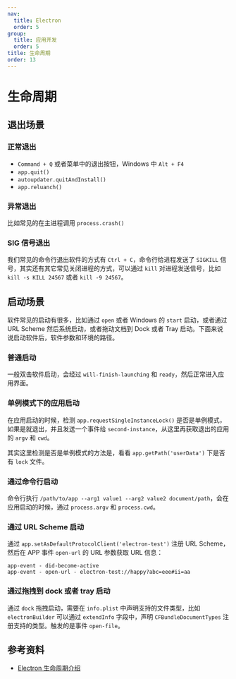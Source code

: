 ```yaml
---
nav:
  title: Electron
  order: 5
group:
  title: 应用开发
  order: 5
title: 生命周期
order: 13
---
```


# 生命周期

## 退出场景

### 正常退出

- `Command + Q` 或者菜单中的退出按钮，Windows 中 `Alt + F4`
- `app.quit()`
- `autoupdater.quitAndInstall()`
- `app.reluanch()`

### 异常退出

比如常见的在主进程调用 `process.crash()`

### SIG 信号退出

我们常见的命令行退出软件的方式有 `Ctrl + C`，命令行给进程发送了 `SIGKILL` 信号，其实还有其它常见关闭进程的方式，可以通过 `kill` 对进程发送信号，比如 `kill -s KILL 24567` 或者 `kill -9 24567`。

## 启动场景

软件常见的启动有很多，比如通过 `open` 或者 Windows 的 `start` 启动，或者通过 URL Scheme 然后系统启动，或者拖动文档到 Dock 或者 Tray 启动。下面来说说启动软件后，软件参数和环境的路径。

### 普通启动

一般双击软件启动，会经过 `will-finish-launching` 和 `ready`，然后正常进入应用界面。

### 单例模式下的应用启动

在应用启动的时候，检测 `app.requestSingleInstanceLock()` 是否是单例模式，如果是就退出，并且发送一个事件给 `second-instance`，从这里再获取退出的应用的 `argv` 和 `cwd`。

其实这里检测是否是单例模式的方法是，看看 `app.getPath('userData')` 下是否有 `lock` 文件。

### 通过命令行启动

命令行执行 `/path/to/app --arg1 value1 --arg2 value2 document/path`，会在应用启动的时候，通过 `process.argv` 和 `process.cwd`。

### 通过 URL Scheme 启动

通过 `app.setAsDefaultProtocolClient('electron-test')` 注册 URL Scheme，然后在 APP 事件 `open-url` 的 URL 参数获取 URL 信息：

```
app-event - did-become-active
app-event - open-url - electron-test://happy?abc=eee#ii=aa
```

### 通过拖拽到 dock 或者 tray 启动

通过 `dock` 拖拽启动，需要在 `info.plist` 中声明支持的文件类型，比如 `electronBuilder` 可以通过 `extendInfo` 字段中，声明 `CFBundleDocumentTypes` 注册支持的类型。触发的是事件 `open-file`。

## 参考资料

- [Electron 生命周期介绍](https://zhuanlan.zhihu.com/p/352668011)

